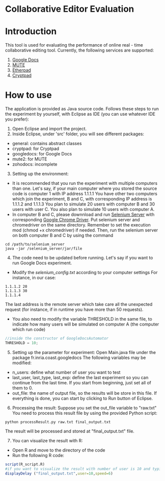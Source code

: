 Collaborative Editor Evaluation
===============================
# Introduction

This tool is used for evaluating the performance of online real - time collaborative editing tool. 
Currently, the following services are supported:
1. [Google Docs](https://docs.google.com)
2. [MUTE](https://github.com/MatthieuNICOLAS/mute-demo)
3. [Etherpad](http://etherpad.org/)
4. [Cryptpad](https://github.com/cjdelisle/cryptpad)

# How to use
The application is provided as Java source code. Follows these steps to run the experiment by yourself, with Eclipse as IDE (you can use whatever IDE you prefer):
1. Open Eclipse and import the project.
2. Inside Eclipse, under 'src' folder, you will see different packages:
  * general: contains abstract classes
  * cryptpad: for Cryptpad
  * googledocs: for Google Docs
  * mute2: for MUTE
  * zohodocs: incomplete
3. Setting up the environment:
  * It is recommended that you run the experiment with multiple computers than one.
Let's say, if your main computer where you stored the source code is computer 1 with IP address 1.1.1.1
You have other two computers which join the experiment, B and C, with corresponding IP address is 1.1.1.2 and 1.1.1.3
You plan to simulate 20 users with computer B and 30 users with user C.
You also plan to simulate 10 users with computer A.
  * In computer B and C, please downnload and run [Selenium Server](http://www.seleniumhq.org/download/) with corresponding [Google Chrome Driver](https://sites.google.com/a/chromium.org/chromedriver/).
Put selenium server and chromedriver on the same directory.
Remember to set the execution mod (chmod +x chromedriver) if needed.
Then, run the selenium server on both computer B and C by using the command
```
cd /path/to/selenium_server
java -jar /selenium_server/jar/file
```
4. The code need to be updated before running. Let's say if you want to run Google Docs experiment.
  * Modify the *selenium_config.txt* according to your computer settings
For instance, in our case:
```
1.1.1.2 20
1.1.1.3 30
1.1.1.4
```
The last address is the remote server which take care all the unexpected request (for instance, if in runtime you have more than 50 requests).
   * You also need to modify the variable THRESHOLD in the same file, to indicate how many users will be simulated on computer A (the computer which run code)
```java
//inside the constructor of GoogleDocsAutomator
THRESHOLD = 10;
```

5. Setting up the parameter for experiment:
Open Main.java file under the package fr.inria.coast.googledocs
The following variables may be modified:
  * n_users: define what number of user you want to test
  * last_user, last_type, last_exp: define the last experiment so you can continue from the last time. If you start from beginning, just set all of them to 0.
  * out_file: the name of output file, so the results will be store in this file.
If everything is done, you can start by clicking to Run button of Eclipse.

6. Processing the result:
Suppose you set the out_file variable to "raw.txt"
You need to process this result file by using the provided Python script:
```
python processResult.py raw.txt final_output.txt
```
The result will be processed and stored at "final_output.txt" file.

7. You can visualize the result with R:
  * Open R and move to the directory of the code
  * Run the following R code:
```R
script(R_script.R)
#if you want to visualize the result with number of user is 10 and typing speed is 6
displayDelay ("final_output.txt",user=10,speed=6)
```

